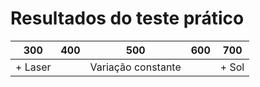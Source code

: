 # Resultados do teste prático

| 300 | 400 | 500 | 600 | 700 |
| - | - | - | - | - |
| + Laser | | Variação constante | | + Sol | 
